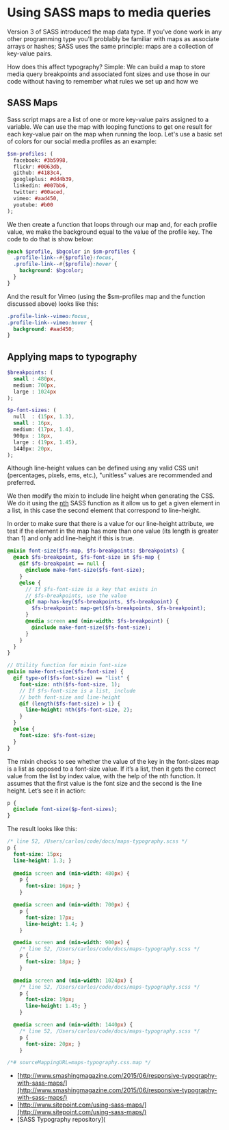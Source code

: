 # Using SASS maps to media queries

Version 3 of SASS introduced the map data type. If you've done work in any other programming type you'll problably be familiar with maps as associate arrays or hashes; SASS uses the same principle: maps are a collection of key-value pairs.

How does this affect typography? Simple: We can build a map to store media query breakpoints and associated font sizes and use those in our code without having to remember what rules we set up and how we  

## SASS Maps

Sass script maps are a list of one or more key-value pairs assigned to a variable. We can use the map with looping functions to get one result for each key-value pair on the map when running the loop. Let's use a basic set of colors for our social media profiles as an example:

```sass
$sm-profiles: (
  facebook: #3b5998,
  flickr: #0063db,
  github: #4183c4,
  googleplus: #dd4b39,
  linkedin: #007bb6,
  twitter: #00aced,
  vimeo: #aad450,
  youtube: #b00
);
```

We then create a function that loops through our map and, for each profile value, we make the background equal to the value of the profile key. The code to do that is show below:

```sass
@each $profile, $bgcolor in $sm-profiles {
  .profile-link--#{$profile}:focus,
  .profile-link--#{$profile}:hover {
    background: $bgcolor;
  }
}
```

And the result for Vimeo (using the $sm-profiles map and the function discussed above) looks like this:

```css
.profile-link--vimeo:focus,
.profile-link--vimeo:hover {
  background: #aad450;
}
```


## Applying maps to typography

```sass
$breakpoints: (
  small : 480px,
  medium: 700px,
  large : 1024px
);

$p-font-sizes: (
  null  : (15px, 1.3),
  small : 16px,
  medium: (17px, 1.4),
  900px : 18px,
  large : (19px, 1.45),
  1440px: 20px,
);
```
Although line-height values can be defined using any valid CSS unit (percentages, pixels, ems, etc.), "unitless" values are recommended and preferred.

We then modify the mixin to include line height when generating the CSS. We do it using the [nth](http://sass-lang.com/documentation/Sass/Script/Functions.html#nth-instance_method) SASS function as it allow us to get a given element in a list, in this case the second element that correspond to line-height. 

In order to make sure that there is a value for our line-height attribute, we test if the element in the map has more than one value (its length is greater than 1) and only add line-height if this is true. 


```sass
@mixin font-size($fs-map, $fs-breakpoints: $breakpoints) {
  @each $fs-breakpoint, $fs-font-size in $fs-map {
    @if $fs-breakpoint == null {
      @include make-font-size($fs-font-size);
    }
    @else {
      // If $fs-font-size is a key that exists in
      // $fs-breakpoints, use the value
      @if map-has-key($fs-breakpoints, $fs-breakpoint) {
        $fs-breakpoint: map-get($fs-breakpoints, $fs-breakpoint);
      }
      @media screen and (min-width: $fs-breakpoint) {
        @include make-font-size($fs-font-size);
      }
    }
  }
}

// Utility function for mixin font-size
@mixin make-font-size($fs-font-size) {
  @if type-of($fs-font-size) == "list" {
    font-size: nth($fs-font-size, 1);
    // If $fs-font-size is a list, include
    // both font-size and line-height
    @if (length($fs-font-size) > 1) {
      line-height: nth($fs-font-size, 2);
    }
  }
  @else {
    font-size: $fs-font-size;
  }
}
```

The mixin checks to see whether the value of the key in the font-sizes map is a list as opposed to a font-size value. If it’s a list, then it gets the correct value from the list by index value, with the help of the nth function. It assumes that the first value is the font size and the second is the line height. Let’s see it in action:

```sass
p {
  @include font-size($p-font-sizes);
}
```

The result looks like this:

```sass
/* line 52, /Users/carlos/code/docs/maps-typography.scss */
p {
  font-size: 15px;
  line-height: 1.3; }
  
  @media screen and (min-width: 480px) {
    p {
      font-size: 16px; }
    }

  @media screen and (min-width: 700px) {
    p {
      font-size: 17px;
      line-height: 1.4; }
    }

  @media screen and (min-width: 900px) {
    /* line 52, /Users/carlos/code/docs/maps-typography.scss */
    p {
      font-size: 18px; }
    }

  @media screen and (min-width: 1024px) {
    /* line 52, /Users/carlos/code/docs/maps-typography.scss */
    p {
      font-size: 19px;
      line-height: 1.45; }
    }

  @media screen and (min-width: 1440px) {
    /* line 52, /Users/carlos/code/docs/maps-typography.scss */
    p {
      font-size: 20px; }
    }

/*# sourceMappingURL=maps-typography.css.map */
```

* [http://www.smashingmagazine.com/2015/06/responsive-typography-with-sass-maps/](http://www.smashingmagazine.com/2015/06/responsive-typography-with-sass-maps/)
* [http://www.sitepoint.com/using-sass-maps/](http://www.sitepoint.com/using-sass-maps/)
* [SASS Typography repository](
